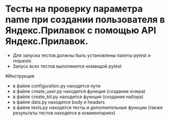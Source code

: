 ﻿# Тесты на проверку параметра name при создании пользователя в Яндекс.Прилавок с помощью API Яндекс.Прилавок.
- Для запуска тестов должны быть установлены пакеты pytest и requests
- Запуск всех тестов выполянется командой pytest

 #Инструкция
 - в файле configuration.py находятся пути
 - в файле create_user.py находится функция (создание юзера)
 - в файле create_kit.py находится функция (создание набора)
 - в файле data.py находятся body и headers
 - в файле tests.py находятся тесты и дополнительные функции (также результаты тестов находятся в комментариях)
